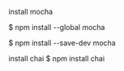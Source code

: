 install mocha

$ npm install --global mocha

$ npm install --save-dev mocha



install chai
$ npm install chai
